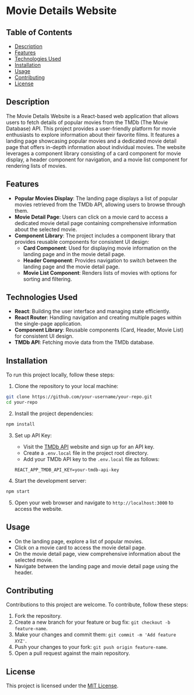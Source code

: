 # Movie Details Website

## Table of Contents

- [Description](#description)
- [Features](#features)
- [Technologies Used](#technologies-used)
- [Installation](#installation)
- [Usage](#usage)
- [Contributing](#contributing)
- [License](#license)

## Description

The Movie Details Website is a React-based web application that allows users to fetch details of popular movies from the TMDb (The Movie Database) API. This project provides a user-friendly platform for movie enthusiasts to explore information about their favorite films. It features a landing page showcasing popular movies and a dedicated movie detail page that offers in-depth information about individual movies. The website leverages a component library consisting of a card component for movie display, a header component for navigation, and a movie list component for rendering lists of movies.

## Features

- **Popular Movies Display**: The landing page displays a list of popular movies retrieved from the TMDb API, allowing users to browse through them.
- **Movie Detail Page**: Users can click on a movie card to access a dedicated movie detail page containing comprehensive information about the selected movie.
- **Component Library**: The project includes a component library that provides reusable components for consistent UI design:
  - **Card Component**: Used for displaying movie information on the landing page and in the movie detail page.
  - **Header Component**: Provides navigation to switch between the landing page and the movie detail page.
  - **Movie List Component**: Renders lists of movies with options for sorting and filtering.

## Technologies Used

- **React**: Building the user interface and managing state efficiently.
- **React Router**: Handling navigation and creating multiple pages within the single-page application.
- **Component Library**: Reusable components (Card, Header, Movie List) for consistent UI design.
- **TMDb API**: Fetching movie data from the TMDb database.

## Installation

To run this project locally, follow these steps:

1. Clone the repository to your local machine:

```bash
git clone https://github.com/your-username/your-repo.git
cd your-repo
```

2. Install the project dependencies:

```bash
npm install
```

3. Set up API Key:

   - Visit the [TMDb API](https://www.themoviedb.org/documentation/api) website and sign up for an API key.
   - Create a `.env.local` file in the project root directory.
   - Add your TMDb API key to the `.env.local` file as follows:

   ```env
   REACT_APP_TMDB_API_KEY=your-tmdb-api-key
   ```

4. Start the development server:

```bash
npm start
```

5. Open your web browser and navigate to `http://localhost:3000` to access the website.

## Usage

- On the landing page, explore a list of popular movies.
- Click on a movie card to access the movie detail page.
- On the movie detail page, view comprehensive information about the selected movie.
- Navigate between the landing page and movie detail page using the header.

## Contributing

Contributions to this project are welcome. To contribute, follow these steps:

1. Fork the repository.
2. Create a new branch for your feature or bug fix: `git checkout -b feature-name`.
3. Make your changes and commit them: `git commit -m 'Add feature XYZ'`.
4. Push your changes to your fork: `git push origin feature-name`.
5. Open a pull request against the main repository.

## License

This project is licensed under the [MIT License](LICENSE).
